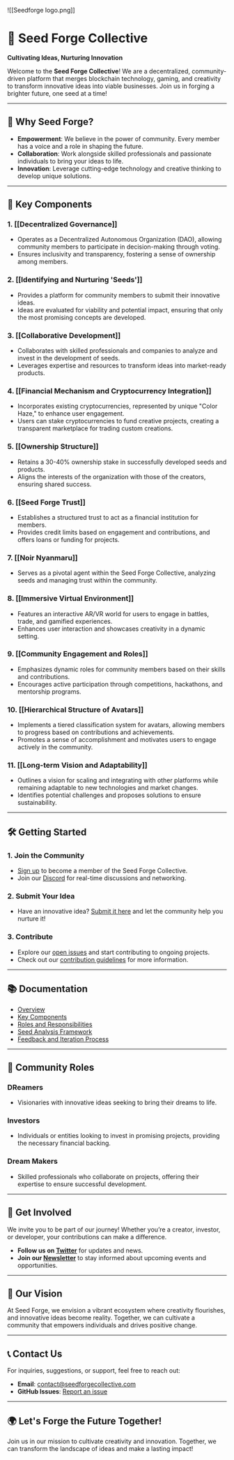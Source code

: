 ![[Seedforge logo.png]]


# 🌱 Seed Forge Collective

**Cultivating Ideas, Nurturing Innovation**

Welcome to the **Seed Forge Collective**! We are a decentralized, community-driven platform that merges blockchain technology, gaming, and creativity to transform innovative ideas into viable businesses. Join us in forging a brighter future, one seed at a time!

---

## 🚀 Why Seed Forge?

- **Empowerment**: We believe in the power of community. Every member has a voice and a role in shaping the future.
- **Collaboration**: Work alongside skilled professionals and passionate individuals to bring your ideas to life.
- **Innovation**: Leverage cutting-edge technology and creative thinking to develop unique solutions.

---

## 🌟 Key Components

### **1. [[Decentralized Governance]]**
- Operates as a Decentralized Autonomous Organization (DAO), allowing community members to participate in decision-making through voting.
- Ensures inclusivity and transparency, fostering a sense of ownership among members.

### **2. [[Identifying and Nurturing 'Seeds']]**
- Provides a platform for community members to submit their innovative ideas.
- Ideas are evaluated for viability and potential impact, ensuring that only the most promising concepts are developed.

### **3. [[Collaborative Development]]**
- Collaborates with skilled professionals and companies to analyze and invest in the development of seeds.
- Leverages expertise and resources to transform ideas into market-ready products.

### **4. [[Financial Mechanism and Cryptocurrency Integration]]**
- Incorporates existing cryptocurrencies, represented by unique "Color Haze," to enhance user engagement.
- Users can stake cryptocurrencies to fund creative projects, creating a transparent marketplace for trading custom creations.

### **5. [[Ownership Structure]]**
- Retains a 30-40% ownership stake in successfully developed seeds and products.
- Aligns the interests of the organization with those of the creators, ensuring shared success.

### **6. [[Seed Forge Trust]]**
- Establishes a structured trust to act as a financial institution for members.
- Provides credit limits based on engagement and contributions, and offers loans or funding for projects.

### **7. [[Noir Nyanmaru]]**
- Serves as a pivotal agent within the Seed Forge Collective, analyzing seeds and managing trust within the community.

### **8. [[Immersive Virtual Environment]]**
- Features an interactive AR/VR world for users to engage in battles, trade, and gamified experiences.
- Enhances user interaction and showcases creativity in a dynamic setting.

### **9. [[Community Engagement and Roles]]**
- Emphasizes dynamic roles for community members based on their skills and contributions.
- Encourages active participation through competitions, hackathons, and mentorship programs.

### **10. [[Hierarchical Structure of Avatars]]**
- Implements a tiered classification system for avatars, allowing members to progress based on contributions and achievements.
- Promotes a sense of accomplishment and motivates users to engage actively in the community.

### **11. [[Long-term Vision and Adaptability]]**
- Outlines a vision for scaling and integrating with other platforms while remaining adaptable to new technologies and market changes.
- Identifies potential challenges and proposes solutions to ensure sustainability.

---

## 🛠 Getting Started

### 1. **Join the Community**
- [Sign up](#) to become a member of the Seed Forge Collective.
- Join our [Discord](#) for real-time discussions and networking.

### 2. **Submit Your Idea**
- Have an innovative idea? [Submit it here](#) and let the community help you nurture it!

### 3. **Contribute**
- Explore our [open issues](#) and start contributing to ongoing projects.
- Check out our [contribution guidelines](#) for more information.

---

## 📚 Documentation

- [Overview](#overview)
- [Key Components](#key-components)
- [Roles and Responsibilities](#roles-and-responsibilities)
- [Seed Analysis Framework](#seed-analysis-framework)
- [Feedback and Iteration Process](#feedback-and-iteration-process)

---

## 🤝 Community Roles

### **DReamers**
- Visionaries with innovative ideas seeking to bring their dreams to life.

### **Investors**
- Individuals or entities looking to invest in promising projects, providing the necessary financial backing.

### **Dream Makers**
- Skilled professionals who collaborate on projects, offering their expertise to ensure successful development.

---

## 💬 Get Involved

We invite you to be part of our journey! Whether you’re a creator, investor, or developer, your contributions can make a difference. 

- **Follow us on [Twitter](#)** for updates and news.
- **Join our [Newsletter](#)** to stay informed about upcoming events and opportunities.

---

## 🌈 Our Vision

At Seed Forge, we envision a vibrant ecosystem where creativity flourishes, and innovative ideas become reality. Together, we can cultivate a community that empowers individuals and drives positive change.

---

## 📞 Contact Us

For inquiries, suggestions, or support, feel free to reach out:

- **Email**: [contact@seedforgecollective.com](mailto:contact@seedforgecollective.com)
- **GitHub Issues**: [Report an issue](#)

---

## 🌍 Let's Forge the Future Together!

Join us in our mission to cultivate creativity and innovation. Together, we can transform the landscape of ideas and make a lasting impact!
